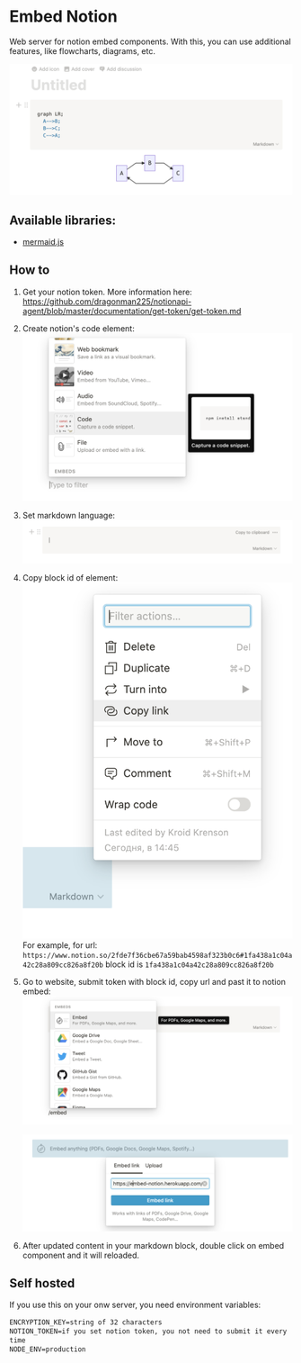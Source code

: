 # Embed Notion

Web server for notion embed components. With this, you can use additional features, like flowcharts, diagrams, etc.

![Scheenshot](.readme-assets/graph.png)

## Available libraries:

- [mermaid.js](https://github.com/mermaid-js/mermaid)

## How to

1. Get your notion token. More information here: https://github.com/dragonman225/notionapi-agent/blob/master/documentation/get-token/get-token.md
2. Create notion's code element:
   ![notion code](.readme-assets/code.png)
3. Set markdown language:
   ![notion markdown](.readme-assets/markdown.png)
4. Copy block id of element:
   ![notion copy link](.readme-assets/copy-link.png)
   For example, for url:
   `https://www.notion.so/2fde7f36cbe67a59bab4598af323b0c6#1fa438a1c04a42c28a809cc826a8f20b` block id is `1fa438a1c04a42c28a809cc826a8f20b`
5. Go to website, submit token with block id, copy url and past it to notion embed:
   ![embed](.readme-assets/embed1.png)

   ![embed](.readme-assets/embed2.png)

6. After updated content in your markdown block, double click on embed component and it will reloaded.

## Self hosted

If you use this on your onw server, you need environment variables:

```
ENCRYPTION_KEY=string of 32 characters
NOTION_TOKEN=if you set notion token, you not need to submit it every time
NODE_ENV=production
```

